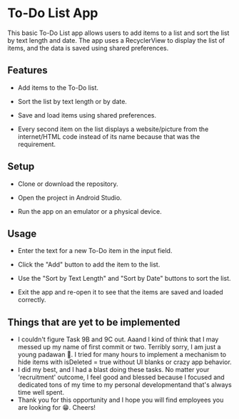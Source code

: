 # To-Do List App


This basic To-Do List app allows users to add items to a list and sort the list by text length and date. The app uses a RecyclerView to display the list of items, and the data is saved using shared preferences.

## <b>Features</b>

* Add items to the To-Do list.

* Sort the list by text length or by date.

* Save and load items using shared preferences.

* Every second item on the list displays a website/picture from the internet/HTML code instead of its name because that was the requirement.

## <b>Setup</b>

* Clone or download the repository.

* Open the project in Android Studio.

* Run the app on an emulator or a physical device.

## <b>Usage</b>

* Enter the text for a new To-Do item in the input field.

* Click the "Add" button to add the item to the list.

* Use the "Sort by Text Length" and "Sort by Date" buttons to sort the list.

* Exit the app and re-open it to see that the items are saved and loaded correctly.

## <b>Things that are yet to be implemented</b>

* I couldn't figure Task 9B and 9C out. Aaand I kind of think that I may messed up my name of first commit or two. Terribly sorry, I am just a young padawan :cowboy_hat_face:.
I tried for many hours to implement a mechanism to hide items with isDeleted = true without UI blanks or crazy app behavior.
* I did my best, and I had a blast doing these tasks. No matter your 'recruitment' outcome, I feel good and blessed because I focused and dedicated tons of my time to my personal developmentand that's always time well spent.
* Thank you for this opportunity and I hope you will find employees you are looking for :grin:. Cheers!
